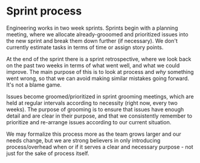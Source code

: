 # Sprint process

Engineering works in two week sprints. Sprints begin with a planning meeting, where we allocate already-grooomed and prioritized issues into the new sprint and break them down further (if necessary). We don't currently estimate tasks in terms of time or assign story points.

At the end of the sprint there is a sprint retrospective, where we look back on the past two weeks in terms of what went well, and what we could improve. The main purpose of this is to look at process and _why_ something went wrong, so that we can avoid making similar mistakes going forward. It's not a blame game.

Issues become groomed/prioritized in sprint grooming meetings, which are held at regular intervals according to necessity (right now, every two weeks). The purpose of grooming is to ensure that issues have enough detail and are clear in their purpose, and that we consistently remember to prioritize and re-arrange issues according to our current situation.

We may formalize this process more as the team grows larger and our needs change, but we are strong believers in only introducing process/overhead when or if it serves a clear and necessary purpose - not just for the sake of process itself.